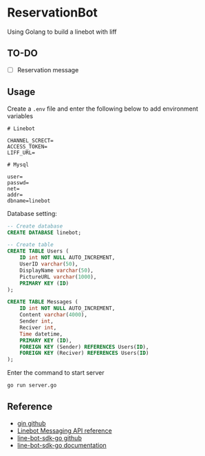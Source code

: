 # ReservationBot

Using Golang to build a linebot with liff

## TO-DO

- [ ] Reservation message

## Usage

Create a `.env` file and enter the following below to add environment variables

```
# Linebot

CHANNEL_SCRECT=
ACCESS_TOKEN=
LIFF_URL=

# Mysql

user=
passwd=
net=
addr=
dbname=linebot
```

Database setting:

```sql
-- Create database
CREATE DATABASE linebot;

-- Create table
CREATE TABLE Users (
	ID int NOT NULL AUTO_INCREMENT,
	UserID varchar(50),
	DisplayName varchar(50),
	PictureURL varchar(1000),
	PRIMARY KEY (ID)
);

CREATE TABLE Messages (
	ID int NOT NULL AUTO_INCREMENT,
	Content varchar(4000),
	Sender int,
	Reciver int,
	Time datetime,
	PRIMARY KEY (ID),
	FOREIGN KEY (Sender) REFERENCES Users(ID),
	FOREIGN KEY (Reciver) REFERENCES Users(ID)
);
```

Enter the command to start server

```bash
go run server.go
```

## Reference

- [gin github](https://github.com/gin-gonic/gin)
- [Linebot Messaging API reference](https://developers.line.biz/en/reference/messaging-api/)
- [line-bot-sdk-go github](https://github.com/line/line-bot-sdk-go)
- [line-bot-sdk-go documentation](https://pkg.go.dev/github.com/line/line-bot-sdk-go@v7.8.0+incompatible/linebot)
